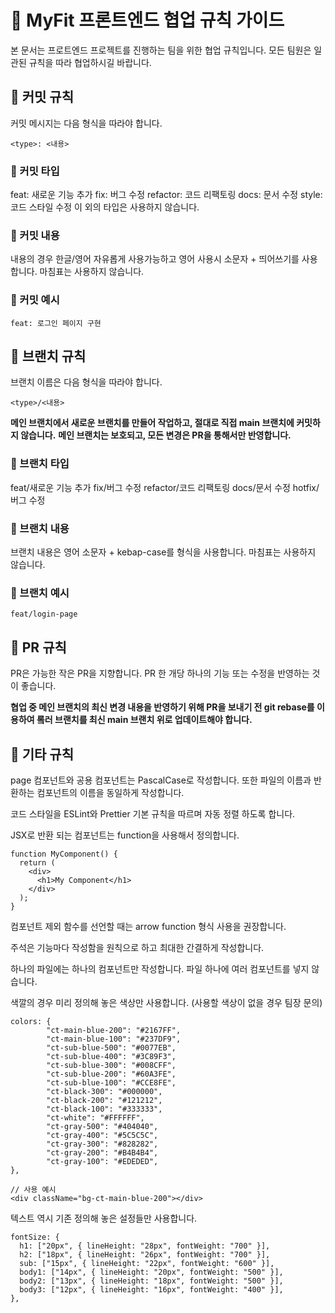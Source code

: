 # 💼 MyFit 프론트엔드 협업 규칙 가이드

본 문서는 프로트엔드 프로젝트를 진행하는 팀을 위한 협업 규칙입니다.
모든 팀원은 일관된 규칙을 따라 협업하시길 바랍니다.

## 📝 커밋 규칙

커밋 메시지는 다음 형식을 따라야 합니다.

```
<type>: <내용>
```

### 📝 커밋 타입

feat: 새로운 기능 추가
fix: 버그 수정
refactor: 코드 리팩토링
docs: 문서 수정
style: 코드 스타일 수정
이 외의 타입은 사용하지 않습니다.

### 📝 커밋 내용

내용의 경우
한글/영어 자유롭게 사용가능하고
영어 사용시 소문자 + 띄어쓰기를 사용합니다.
마침표는 사용하지 않습니다.

### 📝 커밋 예시

```
feat: 로그인 페이지 구현
```

## 📝 브랜치 규칙

브랜치 이름은 다음 형식을 따라야 합니다.

```
<type>/<내용>
```

**메인 브랜치에서 새로운 브랜치를 만들어 작업하고, 절대로 직접 main 브랜치에 커밋하지 않습니다.**
**메인 브랜치는 보호되고, 모든 변경은 PR을 통해서만 반영합니다.**

### 📝 브랜치 타입

feat/새로운 기능 추가
fix/버그 수정
refactor/코드 리팩토링
docs/문서 수정
hotfix/버그 수정

### 📝 브랜치 내용

브랜치 내용은
영어 소문자 + kebap-case를 형식을 사용합니다.
마침표는 사용하지 않습니다.

### 📝 브랜치 예시

```
feat/login-page
```

## 📝 PR 규칙

PR은 가능한 작은 PR을 지향합니다.
PR 한 개당 하나의 기능 또는 수정을 반영하는 것이 좋습니다.

**협업 중 메인 브랜치의 최신 변경 내용을 반영하기 위해 PR을 보내기 전 git rebase를 이용하여 롴러 브랜치를 최신 main 브랜치 위로 업데이트해야 합니다.**

## 📝 기타 규칙

page 컴포넌트와 공용 컴포넌트는 PascalCase로 작성합니다. 또한 파일의 이름과 반환하는 컴포넌트의 이름을 동일하게 작성합니다.

코드 스타일을 ESLint와 Prettier 기본 규칙을 따르며 자동 정렬 하도록 합니다.

JSX로 반환 되는 컴포넌트는 function을 사용해서 정의합니다.

```
function MyComponent() {
  return (
    <div>
      <h1>My Component</h1>
    </div>
  );
}
```

컴포넌트 제외 함수를 선언할 때는 arrow function 형식 사용을 권장합니다.

주석은 기능마다 작성함을 원칙으로 하고 최대한 간결하게 작성합니다.

하나의 파일에는 하나의 컴포넌트만 작성합니다. 파일 하나에 여러 컴포넌트를 넣지 않습니다.

색깔의 경우 미리 정의해 놓은 색상만 사용합니다. (사용할 색상이 없을 경우 팀장 문의)

```
colors: {
        "ct-main-blue-200": "#2167FF",
        "ct-main-blue-100": "#237DF9",
        "ct-sub-blue-500": "#0077EB",
        "ct-sub-blue-400": "#3C89F3",
        "ct-sub-blue-300": "#008CFF",
        "ct-sub-blue-200": "#60A3FE",
        "ct-sub-blue-100": "#CCE8FE",
        "ct-black-300": "#000000",
        "ct-black-200": "#121212",
        "ct-black-100": "#333333",
        "ct-white": "#FFFFFF",
        "ct-gray-500": "#404040",
        "ct-gray-400": "#5C5C5C",
        "ct-gray-300": "#828282",
        "ct-gray-200": "#B4B4B4",
        "ct-gray-100": "#EDEDED",
},

// 사용 예시
<div className="bg-ct-main-blue-200"></div>
```

텍스트 역시 기존 정의해 놓은 설정들만 사용합니다.

```
fontSize: {
  h1: ["20px", { lineHeight: "28px", fontWeight: "700" }],
  h2: ["18px", { lineHeight: "26px", fontWeight: "700" }],
  sub: ["15px", { lineHeight: "22px", fontWeight: "600" }],
  body1: ["14px", { lineHeight: "20px", fontWeight: "500" }],
  body2: ["13px", { lineHeight: "18px", fontWeight: "500" }],
  body3: ["12px", { lineHeight: "16px", fontWeight: "400" }],
},
```
